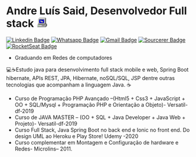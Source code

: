 # Andre Luís Said, Desenvolvedor Full stack <img src="https://github.com/TheDudeThatCode/TheDudeThatCode/blob/master/Assets/PC.gif" width="30px">

[![Linkedin Badge](https://img.shields.io/badge/-Linkedin-6633cc?style=flat-square&logo=Linkedin&logoColor=white&color=black&link=https://www.linkedin.com/in/andre-said-8519bb65/)](https://www.linkedin.com/in/andre-said-8519bb65)
[![Whatsapp Badge](https://img.shields.io/badge/-WhatsApp-6633cc?style=flat-square&logo=Whatsapp&logoColor=white&color=black&link=https://whats.link/saidandre)](https://whats.link/saidandre)
[![Gmail Badge](https://img.shields.io/badge/-Gmail-c14438?style=flat-square&logo=Gmail&logoColor=white&color=black&link=mailto:nicksaiddev@gmail.com)](mailto:nicksaiddev@gmail.com)
[![Sourcerer Badge](https://img.shields.io/badge/-Sourcerer.io-6633cc?style=flat-square&logo=appveyor&logoColor=white&color=black&link=https://sourcerer.io/andresaid)](https://sourcerer.io/andresaid)
[![RocketSeat Badge](https://img.shields.io/badge/-RocketSeat-6633cc?style=flat-square&logo=Polymer-Project&logoColor=white&color=black&link=https://app.rocketseat.com.br/me/andre-said-05081)](https://app.rocketseat.com.br/me/andre-said-05081)

* Graduando em Redes de computadores

💻☕Estudo java para desenvolvimento full stack mobile e web, Spring Boot hibernate, APIs REST, JPA, Hibernate, noSQL/SQL, JSP dentre outras tecnologias que acompanham a linguagem Java. ☕


* Curso de Programação PHP Avançado –(Html5 + Css3 + JavaScript + OO + SQL/Mysql + Programação PHP e Orientação a Objeto)- Versatil-df-2019
* Curso de JAVA MASTER – (OO + SQL + Java Developer + Java Web + Projeto)- Versatil-df-2019
* Curso Full Stack, Java Spring Boot no back end e Ionic no front end. Do design UML ao Heroku e Play Store! Udemy -2020
* Curso complementar em Montagem e Configuração de hardware e Redes- Microlins– 2011.



